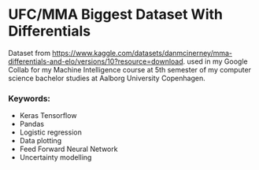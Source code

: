 # UFC/MMA Biggest Dataset With Differentials

Dataset from https://www.kaggle.com/datasets/danmcinerney/mma-differentials-and-elo/versions/10?resource=download.
used in my Google Collab for my Machine Intelligence course at 5th semester of my computer science bachelor studies at Aalborg University Copenhagen.

### Keywords:

- Keras Tensorflow
- Pandas
- Logistic regression
- Data plotting
- Feed Forward Neural Network
- Uncertainty modelling
